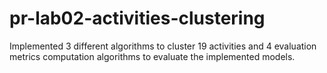 # pr-lab02-activities-clustering
Implemented 3 different algorithms to cluster 19 activities and 4 evaluation metrics computation algorithms to evaluate the implemented models.
